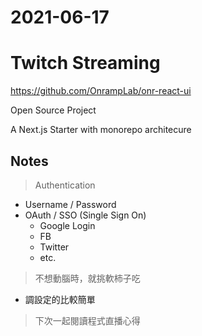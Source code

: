 # 2021-06-17

# Twitch Streaming


https://github.com/OnrampLab/onr-react-ui

Open Source Project

A Next.js Starter with monorepo architecure


## Notes

> Authentication
- Username / Password
- OAuth / SSO (Single Sign On)
  - Google Login
  - FB
  - Twitter
  - etc.


> 不想動腦時，就挑軟柿子吃

- 調設定的比較簡單

> 下次一起閱讀程式直播心得